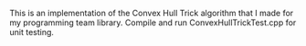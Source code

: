 This is an implementation of the Convex Hull Trick algorithm that I made for my programming team library. Compile and run ConvexHullTrickTest.cpp for unit testing.
